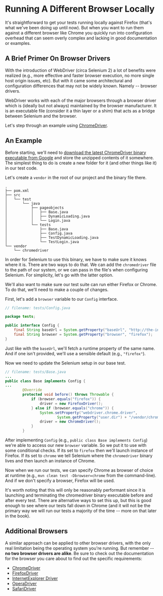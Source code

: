 # Running A Different Browser Locally

It's straightforward to get your tests running locally against Firefox (that's what we've been doing up until now). But when you want to run them against a different browser like Chrome you quickly run into configuration overhead that can seem overly complex and lacking in good documentation or examples.

## A Brief Primer On Browser Drivers

With the introduction of WebDriver (circa Selenium 2) a lot of benefits were realized (e.g., more effective and faster browser execution, no more single host origin issues, etc). But with it came some architectural and configuration differences that may not be widely known. Namely -- browser drivers.

WebDriver works with each of the major browsers through a browser driver which is (ideally but not always) maintained by the browser manufacturer. It is an executable file (consider it a thin layer or a shim) that acts as a bridge between Selenium and the browser.

Let's step through an example using [ChromeDriver](https://code.google.com/p/selenium/wiki/ChromeDriver).

## An Example

Before starting, we'll need to [download the latest ChromeDriver binary executable from Google](http://chromedriver.storage.googleapis.com/index.html) and store the unzipped contents of it somewhere. The simplest thing to do is create a new folder for it (and other things like it) in our test code.

Let's create a `vendor` in the root of our project and the binary file there.

```
.
├── pom.xml
├── src
│   └── test
│       └── java
│           ├── pageobjects
│           │   ├── Base.java
│           │   ├── DynamicLoading.java
│           │   └── Login.java
│           └── tests
│               ├── Base.java
│               ├── Config.java
│               ├── TestDynamicLoading.java
│               └── TestLogin.java
└── vendor
    └── chromedriver
```

In order for Selenium to use this binary, we have to make sure it knows where it is. There are two ways to do that. We can add the `chromedriver` file to the path of our system, or we can pass in the file's when configuring Selenium. For simplicity, let's go with the latter option.

We'll also want to make sure our test suite can run either Firefox or Chrome. To do that, we'll need to make a couple of changes.

First, let's add a `browser` variable to our `Config` interface.

```java
// filename: tests/Config.java

package tests;

public interface Config {
    final String baseUrl = System.getProperty("baseUrl", "http://the-internet.herokuapp.com");
    final String browser = System.getProperty("browser", "firefox");
}
```

Just like with the `baseUrl`, we'll fetch a runtime property of the same name. And if one isn't provided, we'll use a sensible default (e.g., `"firefox"`).

Now we need to update the Selenium setup in our base test.

```java
// filename: tests/Base.java
...
public class Base implements Config {
...
        @Override
        protected void before() throws Throwable {
            if (browser.equals("firefox")) {
                driver = new FirefoxDriver();
            } else if (browser.equals("chrome")) {
                System.setProperty("webdriver.chrome.driver",
                        System.getProperty("user.dir") + "/vendor/chromedriver");
                driver = new ChromeDriver();
            }
        }
```

After implementing `Config` (e.g., `public class Base implements Config`) we're able to access our new `browser` variable. So we put it to use with some conditional checks. If its set to `firefox` then we'll launch instance of Firefox. If its set to `chrome` we tell Selenium where the `chromedriver` binary lives and then launch an instance of Chrome.

Now when we run our tests, we can specify Chrome as browser of choice at runtime (e.g., `mvn clean test -Dbrowser=chrome` from the command-line). And if we don't specify a browser, Firefox will be used.

It's worth noting that this will only be reasonably performant since it is launching and terminating the chromedriver binary executable before and after every test. There are alternative ways to set this up, but this is good enough to see where our tests fall down in Chrome (and it will not be the primary way we will run our tests a majority of the time -- more on that later in the book).

## Additional Browsers

A similar approach can be applied to other browser drivers, with the only real limitation being the operating system you're running. But remember -- __no two browser drivers are alike__. Be sure to check out the documentation for the browser you care about to find out the specific requirements:

+ [ChromeDriver](https://code.google.com/p/selenium/wiki/ChromeDriver)
+ [FirefoxDriver](https://code.google.com/p/selenium/wiki/FirefoxDriver)
+ [InternetExplorer Driver](https://code.google.com/p/selenium/wiki/InternetExplorerDriver)
+ [OperaDriver](https://code.google.com/p/selenium/wiki/OperaDriver)
+ [SafariDriver](https://code.google.com/p/selenium/wiki/SafariDriver)
